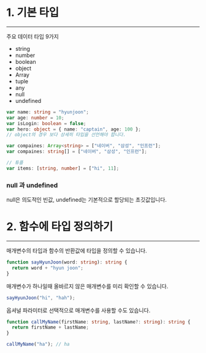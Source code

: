 # 1. 기본 타입

<hr>
주요 데이터 타입 9가지

- string
- number
- boolean
- object
- Array
- tuple
- any
- null
- undefined

```typescript
var name: string = "hyunjoon";
var age: number = 10;
var isLogin: boolean = false;
var hero: object = { name: "captain", age: 100 };
// object의 경우 보다 상세히 타입을 선언해야 합니다.

var compaines: Array<string> = ["네이버", "삼성", "인프런"];
var compaines: string[] = ["네이버", "삼성", "인프런"];

// 튜플
var items: [string, number] = ["hi", 11];
```

### null 과 undefined

null은 의도적인 빈값, undefined는 기본적으로 할당되는 초깃값입니다.

# 2. 함수에 타입 정의하기

<hr>

매개변수의 타입과 함수의 반환값에 타입을 정의할 수 있습니다.

```typescript
function sayHyunJoon(word: string): string {
  return word + "hyun joon";
}
```

매개변수가 하나일때 올바르지 않은 매개변수를 미리 확인할 수 있습니다.

```typescript
sayHyunJoon("hi", "hah");
```

옵셔널 파라미터로 선택적으로 매개변수를 사용할 수도 있습니다.

```typescript
function callMyName(firstName: string, lastName?: string): string {
  return firstName + lastName;
}

callMyName("ha"); // ha
```
